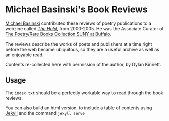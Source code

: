 # Michael Basinski's Book Reviews

[Michael Basinski](https://www.poetryfoundation.org/poets/michael-basinski) contributed these reviews of poetry publications to a webzine called <cite>[The Hold](https://web.archive.org/web/20090301055656/http://the-hold.com:80/index1.html)</cite>, from 2000-2005. He was the Associate Curator of [The Poetry/Rare Books Collection SUNY at Buffalo](https://library.buffalo.edu/pl/about/).

The reviews describe the works of poets and publishers at a time right before the web became ubiquitous, so they are a useful archive as well as an enjoyable read.

Contents re-collected here with permission of the author, by Dylan Kinnett.

Usage
-----

The `index.txt` should be a perfectly workable way to read through the book reviews.

You can also build an html version, to include a table of contents using [Jekyll](https://jekyllrb.com/) and the command `jekyll serve`
